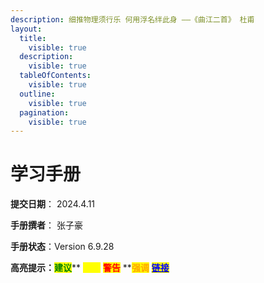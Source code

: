 ```yaml
---
description: 细推物理须行乐 何用浮名绊此身 ——《曲江二首》 杜甫
layout:
  title:
    visible: true
  description:
    visible: true
  tableOfContents:
    visible: true
  outline:
    visible: true
  pagination:
    visible: true
---
```


# 学习手册

**提交日期**： 2024.4.11

**手册撰者**： 张子豪

**手册状态**：Version 6.9.28

**高亮提示：**<mark style="color:green;">**建议**</mark>** **<mark style="color:yellow;">**提示**</mark>** **<mark style="color:red;">**警告**</mark>** **<mark style="color:orange;">**强调**</mark> [<mark style="color:blue;">**链接**</mark>](0.-linux-commands/1.2-wen-jian-guan-li-lei-ming-ling.md#lian-jie)



